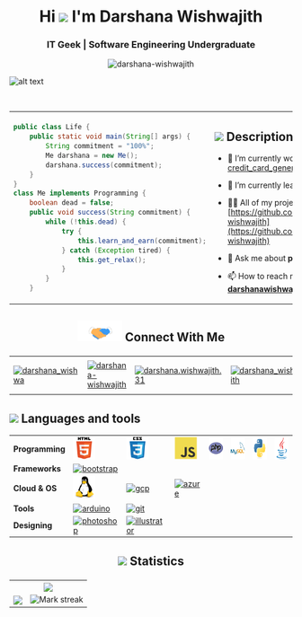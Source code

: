 <h1 align="center">Hi <img src="https://media.giphy.com/media/hvRJCLFzcasrR4ia7z/giphy.gif" width="35"> I'm Darshana Wishwajith</h1>

<h3 align="center">IT Geek | Software Engineering Undergraduate</h3>

<p align="center"> <img src="https://komarev.com/ghpvc/?username=darshana-wishwajith&label=Profile%20views&color=0e75b6&style=flat" alt="darshana-wishwajith" /> </p>

 ![alt text](https://user-images.githubusercontent.com/90236635/232446433-d5540fa2-fe28-4bb8-b929-cdb51fe61336.gif)


<br>
<table>
  <tr>
  <td>
      
  ```java
  public class Life {
      public static void main(String[] args) {  
          String commitment = "100%";
          Me darshana = new Me();
          darshana.success(commitment);
      }
  }
  class Me implements Programming {
      boolean dead = false;
      public void success(String commitment) {
          while (!this.dead) {
              try {
                  this.learn_and_earn(commitment);
              } catch (Exception tired) {
                  this.get_relax();
              }
          }
      }
  ```
  </td>
  <td>

## <img src="https://media.giphy.com/media/iY8CRBdQXODJSCERIr/giphy.gif" width="35"><b>  Description</b>
  
  
  - 🔭 I’m currently working on [credit_card_generator
](https://github.com/darshana-wishwajith/credit_card_generator)
    
  - 🌱 I’m currently learning **Java, PHP**

  - 👨‍💻 All of my projects are available at [https://github.com/darshana-wishwajith](https://github.com/darshana-wishwajith)

  - 💬 Ask me about **python**

  - 📫 How to reach me **darshanawishwajith494@gmail.com**
  </td>
  </tr>
</table>

## <p  align="center"><img src="https://github.com/0xAbdulKhalid/0xAbdulKhalid/raw/main/assets/mdImages/handshake.gif" width ="80"><b> Connect With Me</b></p>

<table align="center">
<tr>
<td>
<a href="https://twitter.com/darshana_wishwa" target="blank"><img align="center" src="https://raw.githubusercontent.com/rahuldkjain/github-profile-readme-generator/master/src/images/icons/Social/twitter.svg" alt="darshana_wishwa" height="40" width="50" /></a>
</td>
<td>
<a href="https://linkedin.com/in/darshana-wishwajith" target="blank"><img align="center" src="https://raw.githubusercontent.com/rahuldkjain/github-profile-readme-generator/master/src/images/icons/Social/linked-in-alt.svg" alt="darshana-wishwajith" height="40" width="50"/></a>
</td>
<td>
<a href="https://fb.com/darshana.wishwajith.31" target="blank"><img align="center" src="https://raw.githubusercontent.com/rahuldkjain/github-profile-readme-generator/master/src/images/icons/Social/facebook.svg" alt="darshana.wishwajith.31" height="40" width="50" /></a>
</td>
<td>
<a href="https://instagram.com/darshana_wishwajith" target="blank"><img align="center" src="https://raw.githubusercontent.com/rahuldkjain/github-profile-readme-generator/master/src/images/icons/Social/instagram.svg" alt="darshana_wishwajith" height="40" width="50" /></a>
</td>
<td>
<a href="https://www.youtube.com/c/@darshana_wishwajith" target="blank"><img align="center" src="https://raw.githubusercontent.com/rahuldkjain/github-profile-readme-generator/master/src/images/icons/Social/youtube.svg" alt="@darshana_wishwajith" height="40" width="50" /></a>
</td>
<td>

<a href="https://www.hackerrank.com/darshana494" target="blank"><img align="center" src="https://raw.githubusercontent.com/rahuldkjain/github-profile-readme-generator/master/src/images/icons/Social/hackerrank.svg" alt="darshana494" height="40" width="50" /></a>               
</td>
</tr>
</table>

  ## <img src="https://media2.giphy.com/media/QssGEmpkyEOhBCb7e1/giphy.gif?cid=ecf05e47a0n3gi1bfqntqmob8g9aid1oyj2wr3ds3mg700bl&rid=giphy.gif" width ="25"><b>  Languages and tools</b>

<table>
<tr>
<td><b>Programming</b></td>
<td>
<a href="https://www.w3.org/html/" target="_blank" rel="noreferrer"> <img src="https://raw.githubusercontent.com/devicons/devicon/master/icons/html5/html5-original-wordmark.svg" alt="html5" width="40" height="40"/> </a>
</td>
<td>
<a href="https://www.w3schools.com/css/" target="_blank" rel="noreferrer"> <img src="https://raw.githubusercontent.com/devicons/devicon/master/icons/css3/css3-original-wordmark.svg" alt="css3" width="40" height="40"/> </a> 
</td>
<td>
<a href="https://developer.mozilla.org/en-US/docs/Web/JavaScript" target="_blank" rel="noreferrer"> <img src="https://raw.githubusercontent.com/devicons/devicon/master/icons/javascript/javascript-original.svg" alt="javascript" width="40" height="40"/> </a>
</td>
<td>
<a href="https://www.php.net" target="_blank" rel="noreferrer"> <img src="https://raw.githubusercontent.com/devicons/devicon/master/icons/php/php-original.svg" alt="php" width="40" height="40"/> </a> 
</td>
<td>
<a href="https://www.mysql.com/" target="_blank" rel="noreferrer"> <img src="https://raw.githubusercontent.com/devicons/devicon/master/icons/mysql/mysql-original-wordmark.svg" alt="mysql" width="40" height="40"/> </a>
</td>
<td>
<a href="https://www.python.org" target="_blank" rel="noreferrer"> <img src="https://raw.githubusercontent.com/devicons/devicon/master/icons/python/python-original.svg" alt="python" width="40" height="40"/> </a>
</td>
<td>
<a href="https://www.java.com" target="_blank" rel="noreferrer"> <img src="https://raw.githubusercontent.com/devicons/devicon/master/icons/java/java-original.svg" alt="java" width="40" height="40"/> </a>  
</td>
</tr>
<tr>
<td><b>Frameworks</b></td>
<td>
<a href="https://getbootstrap.com" target="_blank" rel="noreferrer"> <img src="https://upload.wikimedia.org/wikipedia/commons/thumb/b/b2/Bootstrap_logo.svg/800px-Bootstrap_logo.svg.png" alt="bootstrap" width="40" height="40"/> </a>
</td>
</tr>
<tr>
<td><b>Cloud & OS</b></td>
<td>
  <a href="https://www.linux.org/" target="_blank" rel="noreferrer"> <img src="https://raw.githubusercontent.com/devicons/devicon/master/icons/linux/linux-original.svg" alt="linux" width="40" height="40"/> </a>
</td>
<td>
<a href="https://cloud.google.com" target="_blank" rel="noreferrer"> <img src="https://www.vectorlogo.zone/logos/google_cloud/google_cloud-icon.svg" alt="gcp" width="40" height="40"/> </a>
</td>
<td>
<a href="https://azure.microsoft.com/en-in/" target="_blank" rel="noreferrer"> <img src="https://www.vectorlogo.zone/logos/microsoft_azure/microsoft_azure-icon.svg" alt="azure" width="40" height="40"/> </a> 
</td>
</tr>
<tr>
<td><b>Tools</b></td>
<td>
<a href="https://www.arduino.cc/" target="_blank" rel="noreferrer"> <img src="https://cdn.worldvectorlogo.com/logos/arduino-1.svg" alt="arduino" width="40" height="40"/> </a> 
</td>
<td>
<a href="https://git-scm.com/" target="_blank" rel="noreferrer"> <img src="https://www.vectorlogo.zone/logos/git-scm/git-scm-icon.svg" alt="git" width="40" height="40"/> </a>
</td>
</tr>
<tr>
<td><b>Designing</b></td>
<td>
<a href="https://www.photoshop.com/en" target="_blank" rel="noreferrer"> <img src="https://upload.wikimedia.org/wikipedia/commons/thumb/a/af/Adobe_Photoshop_CC_icon.svg/1051px-Adobe_Photoshop_CC_icon.svg.png" alt="photoshop" width="40" height="40"/> </a> 
</td>
<td>
<a href="https://www.adobe.com/in/products/illustrator.html" target="_blank" rel="noreferrer"> <img src="https://upload.wikimedia.org/wikipedia/commons/thumb/f/fb/Adobe_Illustrator_CC_icon.svg/1051px-Adobe_Illustrator_CC_icon.svg.png" alt="illustrator" width="40" height="40"/> </a>
</td>
</tr></table>

## <p align="center"><img src="https://media.giphy.com/media/iY8CRBdQXODJSCERIr/giphy.gif" width="35"><b>  Statistics</b></p>
  
<table>
<tr>
<td colspan="2" align="center">
 <img  align="center"  src="https://github-readme-stats.vercel.app/api/top-langs/?username=darshana-wishwajith&layout=compact&hide=Tex,Hack&langs_count=6&theme=radical"/>
</td>
</tr>
<tr>
  <td>
    <img  align="center"  src="https://github-readme-stats.vercel.app/api?username=darshana-wishwajith&theme=radical&show_icons=true&count_private=true" />
  </td>
  <td>
    <img  title="🔥 Get streak stats for your profile at git.io/streak-stats" alt="Mark streak" src="https://github-readme-streak-stats.herokuapp.com/?user=darshana-wishwajith&theme=radical&hide_border=false" /> 

  </td>
</tr>
</table>



